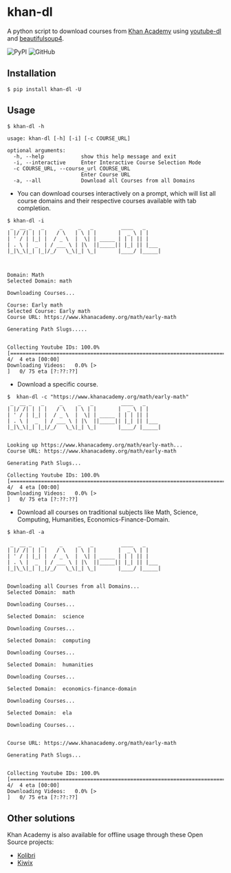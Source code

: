 # khan-dl

A python script to download courses from  [Khan Academy](https://www.khanacademy.org) using [youtube-dl](https://github.com/ytdl-org/youtube-dl) and [beautifulsoup4](https://pypi.org/project/beautifulsoup4/).

![PyPI](https://img.shields.io/pypi/v/khan-dl?style=flat-square)
![GitHub](https://img.shields.io/github/license/rand-net/khan-dl?style=flat-square)


## Installation

```
$ pip install khan-dl -U
```

## Usage

```
$ khan-dl -h

usage: khan-dl [-h] [-i] [-c COURSE_URL]

optional arguments:
  -h, --help            show this help message and exit
  -i, --interactive     Enter Interactive Course Selection Mode
  -c COURSE_URL, --course_url COURSE_URL
                        Enter Course URL
  -a, --all             Download all Courses from all Domains
```

* You can download courses interactively on a prompt, which will list all course
    domains and their respective courses available with tab completion.

```
$ khan-dl -i
 _  __ _   _     _     _   _         ____   _
| |/ /| | | |   / \   | \ | |       |  _ \ | |
| ' / | |_| |  / _ \  |  \| | _____ | | | || |
| . \ |  _  | / ___ \ | |\  ||_____|| |_| || |___
|_|\_\|_| |_|/_/   \_\|_| \_|       |____/ |_____|



Domain: Math
Selected Domain: math

Downloading Courses...

Course: Early math
Selected Course: Early math
Course URL: https://www.khanacademy.org/math/early-math

Generating Path Slugs.....


Collecting Youtube IDs: 100.0% [========================================================================================================================================>]   4/  4 eta [00:00]
Downloading Videos:   0.0% [>                                                                                                                                          ]   0/ 75 eta [?:??:??]
```

* Download a specific course.

```
$  khan-dl -c "https://www.khanacademy.org/math/early-math"
 _  __ _   _     _     _   _         ____   _
| |/ /| | | |   / \   | \ | |       |  _ \ | |
| ' / | |_| |  / _ \  |  \| | _____ | | | || |
| . \ |  _  | / ___ \ | |\  ||_____|| |_| || |___
|_|\_\|_| |_|/_/   \_\|_| \_|       |____/ |_____|


Looking up https://www.khanacademy.org/math/early-math...
Course URL: https://www.khanacademy.org/math/early-math

Generating Path Slugs...

Collecting Youtube IDs: 100.0% [========================================================================================================================================>]   4/  4 eta [00:00]
Downloading Videos:   0.0% [>                                                                                                                                          ]   0/ 75 eta [?:??:??]
 ```

* Download all courses on traditional subjects like Math, Science, Computing, Humanities, Economics-Finance-Domain.

```
$ khan-dl -a

 _  __ _   _     _     _   _         ____   _
| |/ /| | | |   / \   | \ | |       |  _ \ | |
| ' / | |_| |  / _ \  |  \| | _____ | | | || |
| . \ |  _  | / ___ \ | |\  ||_____|| |_| || |___
|_|\_\|_| |_|/_/   \_\|_| \_|       |____/ |_____|


Downloading all Courses from all Domains...
Selected Domain:  math

Downloading Courses...

Selected Domain:  science

Downloading Courses...

Selected Domain:  computing

Downloading Courses...

Selected Domain:  humanities

Downloading Courses...

Selected Domain:  economics-finance-domain

Downloading Courses...

Selected Domain:  ela

Downloading Courses...


Course URL: https://www.khanacademy.org/math/early-math

Generating Path Slugs...


Collecting Youtube IDs: 100.0% [========================================================================================================================================>]   4/  4 eta [00:00]
Downloading Videos:   0.0% [>                                                                                                                                          ]   0/ 75 eta [?:??:??]
```


## Other solutions

Khan Academy is also available for offline usage through these Open Source projects:

* [Kolibri](https://learningequality.org/kolibri/)
* [Kiwix](https://www.kiwix.org/)
